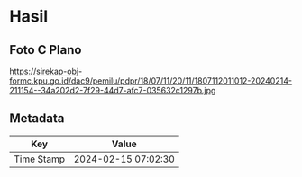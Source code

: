 # Hasil

## Foto C Plano

https://sirekap-obj-formc.kpu.go.id/dac9/pemilu/pdpr/18/07/11/20/11/1807112011012-20240214-211154--34a202d2-7f29-44d7-afc7-035632c1297b.jpg


## Metadata

| Key        | Value               |
| ---------- | ------------------- |
| Time Stamp | 2024-02-15 07:02:30 |



